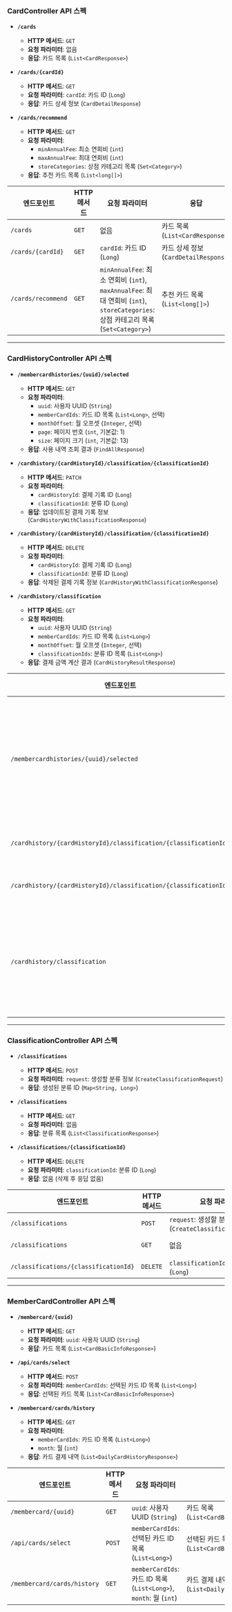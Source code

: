### **CardController API 스펙**

- **`/cards`**
  - **HTTP 메서드**: `GET`
  - **요청 파라미터**: 없음
  - **응답**: 카드 목록 (`List<CardResponse>`)

- **`/cards/{cardId}`**
  - **HTTP 메서드**: `GET`
  - **요청 파라미터**: `cardId`: 카드 ID (`Long`)
  - **응답**: 카드 상세 정보 (`CardDetailResponse`)

- **`/cards/recommend`**
  - **HTTP 메서드**: `GET`
  - **요청 파라미터**:
    - `minAnnualFee`: 최소 연회비 (`int`)
    - `maxAnnualFee`: 최대 연회비 (`int`)
    - `storeCategories`: 상점 카테고리 목록 (`Set<Category>`)
  - **응답**: 추천 카드 목록 (`List<long[]>`)

| **엔드포인트**                | **HTTP 메서드** | **요청 파라미터**                                         | **응답**                                  |
|--------------------------|-----------------|-------------------------------------------------------|----------------------------------------|
| `/cards`                 | `GET`           | 없음                                                  | 카드 목록 (`List<CardResponse>`)       |
| `/cards/{cardId}`        | `GET`           | `cardId`: 카드 ID (`Long`)                              | 카드 상세 정보 (`CardDetailResponse`)  |
| `/cards/recommend`       | `GET`           | `minAnnualFee`: 최소 연회비 (`int`),<br> `maxAnnualFee`: 최대 연회비 (`int`),<br> `storeCategories`: 상점 카테고리 목록 (`Set<Category>`) | 추천 카드 목록 (`List<long[]>`)        |

---

### **CardHistoryController API 스펙**

- **`/membercardhistories/{uuid}/selected`**
  - **HTTP 메서드**: `GET`
  - **요청 파라미터**:
    - `uuid`: 사용자 UUID (`String`)
    - `memberCardIds`: 카드 ID 목록 (`List<Long>`, 선택)
    - `monthOffset`: 월 오프셋 (`Integer`, 선택)
    - `page`: 페이지 번호 (`int`, 기본값: 1)
    - `size`: 페이지 크기 (`int`, 기본값: 13)
  - **응답**: 사용 내역 조회 결과 (`FindAllResponse`)

- **`/cardhistory/{cardHistoryId}/classification/{classificationId}`**
  - **HTTP 메서드**: `PATCH`
  - **요청 파라미터**:
    - `cardHistoryId`: 결제 기록 ID (`Long`)
    - `classificationId`: 분류 ID (`Long`)
  - **응답**: 업데이트된 결제 기록 정보 (`CardHistoryWithClassificationResponse`)

- **`/cardhistory/{cardHistoryId}/classification/{classificationId}`**
  - **HTTP 메서드**: `DELETE`
  - **요청 파라미터**:
    - `cardHistoryId`: 결제 기록 ID (`Long`)
    - `classificationId`: 분류 ID (`Long`)
  - **응답**: 삭제된 결제 기록 정보 (`CardHistoryWithClassificationResponse`)

- **`/cardhistory/classification`**
  - **HTTP 메서드**: `GET`
  - **요청 파라미터**:
    - `uuid`: 사용자 UUID (`String`)
    - `memberCardIds`: 카드 ID 목록 (`List<Long>`)
    - `monthOffset`: 월 오프셋 (`Integer`, 선택)
    - `classificationIds`: 분류 ID 목록 (`List<Long>`)
  - **응답**: 결제 금액 계산 결과 (`CardHistoryResultResponse`)

| **엔드포인트**                    | **HTTP 메서드** | **요청 파라미터**                                                                 | **응답**                                      |
|------------------------------|-----------------|---------------------------------------------------------------------------|--------------------------------------------|
| `/membercardhistories/{uuid}/selected` | `GET`           | `uuid`: 사용자 UUID (`String`),<br> `memberCardIds`: 카드 ID 목록 (`List<Long>`, 선택),<br> `monthOffset`: 월 오프셋 (`Integer`, 선택),<br> `page`: 페이지 번호 (`int`, 기본값: 1),<br> `size`: 페이지 크기 (`int`, 기본값: 13) | 사용 내역 조회 결과 (`FindAllResponse`)       |
| `/cardhistory/{cardHistoryId}/classification/{classificationId}` | `PATCH`         | `cardHistoryId`: 결제 기록 ID (`Long`),<br> `classificationId`: 분류 ID (`Long`) | 업데이트된 결제 기록 정보 (`CardHistoryWithClassificationResponse`) |
| `/cardhistory/{cardHistoryId}/classification/{classificationId}` | `DELETE`        | `cardHistoryId`: 결제 기록 ID (`Long`),<br> `classificationId`: 분류 ID (`Long`) | 삭제된 결제 기록 정보 (`CardHistoryWithClassificationResponse`) |
| `/cardhistory/classification`         | `GET`           | `uuid`: 사용자 UUID (`String`),<br> `memberCardIds`: 카드 ID 목록 (`List<Long>`),<br> `monthOffset`: 월 오프셋 (`Integer`, 선택),<br> `classificationIds`: 분류 ID 목록 (`List<Long>`) | 결제 금액 계산 결과 (`CardHistoryResultResponse`)  |

---

### **ClassificationController API 스펙**

- **`/classifications`**
  - **HTTP 메서드**: `POST`
  - **요청 파라미터**: `request`: 생성할 분류 정보 (`CreateClassificationRequest`)
  - **응답**: 생성된 분류 ID (`Map<String, Long>`)

- **`/classifications`**
  - **HTTP 메서드**: `GET`
  - **요청 파라미터**: 없음
  - **응답**: 분류 목록 (`List<ClassificationResponse>`)

- **`/classifications/{classificationId}`**
  - **HTTP 메서드**: `DELETE`
  - **요청 파라미터**: `classificationId`: 분류 ID (`Long`)
  - **응답**: 없음 (삭제 후 응답 없음)

| **엔드포인트**              | **HTTP 메서드** | **요청 파라미터**                    | **응답**                                        |
|------------------------|-----------------|----------------------------------|----------------------------------------------|
| `/classifications`      | `POST`          | `request`: 생성할 분류 정보 (`CreateClassificationRequest`) | 생성된 분류 ID (`Map<String, Long>`)           |
| `/classifications`      | `GET`           | 없음                             | 분류 목록 (`List<ClassificationResponse>`)    |
| `/classifications/{classificationId}` | `DELETE`        | `classificationId`: 분류 ID (`Long`) | 없음 (삭제 후 응답 없음)                     |

---

### **MemberCardController API 스펙**

- **`/membercard/{uuid}`**
  - **HTTP 메서드**: `GET`
  - **요청 파라미터**: `uuid`: 사용자 UUID (`String`)
  - **응답**: 카드 목록 (`List<CardBasicInfoResponse>`)

- **`/api/cards/select`**
  - **HTTP 메서드**: `POST`
  - **요청 파라미터**: `memberCardIds`: 선택된 카드 ID 목록 (`List<Long>`)
  - **응답**: 선택된 카드 목록 (`List<CardBasicInfoResponse>`)

- **`/membercard/cards/history`**
  - **HTTP 메서드**: `GET`
  - **요청 파라미터**:
    - `memberCardIds`: 카드 ID 목록 (`List<Long>`)
    - `month`: 월 (`int`)
  - **응답**: 카드 결제 내역 (`List<DailyCardHistoryResponse>`)

| **엔드포인트**                       | **HTTP 메서드** | **요청 파라미터**                                          | **응답**                                          |
|---------------------------------|-----------------|------------------------------------------------------|-----------------------------------------------|
| `/membercard/{uuid}`            | `GET`           | `uuid`: 사용자 UUID (`String`)                             | 카드 목록 (`List<CardBasicInfoResponse>`)         |
| `/api/cards/select`             | `POST`          | `memberCardIds`: 선택된 카드 ID 목록 (`List<Long>`)           | 선택된 카드 목록 (`List<CardBasicInfoResponse>`)   |
| `/membercard/cards/history`     | `GET`           | `memberCardIds`: 카드 ID 목록 (`List<Long>`),<br> `month`: 월 (`int`) | 카드 결제 내역 (`List<DailyCardHistoryResponse>`)   |
